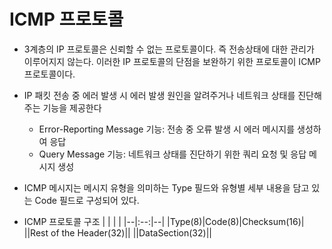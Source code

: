 # ICMP 프로토콜
* 3계층의 IP 프로토콜은 신뢰할 수 없는 프로토콜이다. 즉 전송상태에 대한 관리가 이루어지지 않는다. 이러한 IP 프로토콜의 단점을 보완하기 위한 프로토콜이 ICMP 프로토콜이다. 
* IP 패킷 전송 중 에러 발생 시 에러 발생 원인을 알려주거나 네트워크 상태를 진단해주는 기능을 제공한다
  * Error-Reporting Message 기능: 전송 중 오류 발생 시 에러 메시지를 생성하여 응답
  * Query Message 기능: 네트워크 상태를 진단하기 위한 쿼리 요청 및 응답 메시지 생성
* ICMP 메시지는 메시지 유형을 의미하는 Type 필드와 유형별 세부 내용을 담고 있는 Code 필드로 구성되어 있다. 

* ICMP 프로토콜 구조
|  |  |  |
|--|:--:|--|
|Type(8)|Code(8)|Checksum(16)|
||Rest of the Header(32)||
||DataSection(32)||


